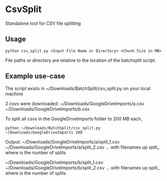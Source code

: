 # CsvSplit
Standalone tool for CSV file splitting

## Usage

```
python csv_split.py <Input File Name or Directory> <Chunk Size in MB>
```

File paths or directory are relative to the location of the batchsplit script.

## Example use-case

The script exists in ~/Downloads/BatchSplit/csv_split.py on your local machine

2 csvs were downloaded:
~/Downloads/GoogleDriveImports/a.csv
~/Downloads/GoogleDriveImports/b.csv

To split all csvs in the GoogleDriveImports folder to 200 MB each,

```
python ~/Downloads/BatchSplit/csv_split.py ~/Downloads/GoogleDriveImports 200
```

Output:
~/Downloads/GoogleDriveImports/a/split_1.csv
~/Downloads/GoogleDriveImports/a/split_2.csv
...
with filenames up split_<N> where <N> is the number of splits

~/Downloads/GoogleDriveImports/b/split_1.csv
~/Downloads/GoogleDriveImports/b/split_2.csv
...
with filenames up split_<N> where <N> is the number of splits
